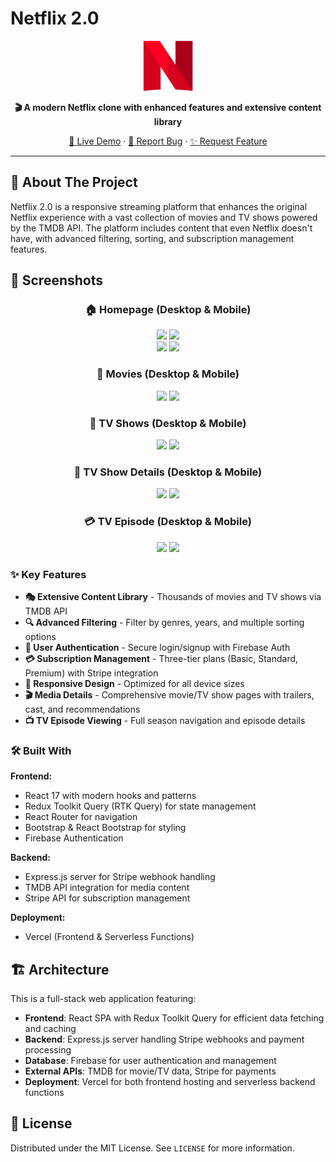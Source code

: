 # Netflix 2.0

<p align="center">
  <img src="/public/netflix_icon.png" alt="Netflix 2.0 Logo" width="80" height="80">
</p>

<p align="center">
  <strong>🎬 A modern Netflix clone with enhanced features and extensive content library</strong>
</p>

<p align="center">
  <a href="https://netflix-2-0-lac.vercel.app/">🚀 Live Demo</a>
  ·
  <a href="https://github.com/curlos/netflix-2.0/issues">🐛 Report Bug</a>
  ·
  <a href="https://github.com/curlos/netflix-2.0/issues">✨ Request Feature</a>
</p>

---

## 🌟 About The Project

Netflix 2.0 is a responsive streaming platform that enhances the original Netflix experience with a vast collection of movies and TV shows powered by the TMDB API. The platform includes content that even Netflix doesn't have, with advanced filtering, sorting, and subscription management features.

## 📱 Screenshots

<div align="center">

### 🏠 Homepage (Desktop & Mobile)
<div>
  <img src="https://github.com/user-attachments/assets/ec36361f-8614-4ba1-8f79-91e78530b9c7" height="250" /> <img src="https://github.com/user-attachments/assets/8db1486f-7ca6-4c02-8bad-1f30237e432c" height="250" />
</div>
<div>
  <img src="https://github.com/user-attachments/assets/bb578df8-fa85-4929-ac1b-c1da45882169" height="250" /> <img src="https://github.com/user-attachments/assets/21748cac-9c3f-45c8-af1b-1dc29b920e24" height="250" />
</div>

### 👟 Movies (Desktop & Mobile)
<img src="https://github.com/user-attachments/assets/2dd87bfc-b68d-460d-8b48-6e671c4b1958" height="250" /> <img src="https://github.com/user-attachments/assets/48323362-1896-4ba4-a9a0-36366135b7cc" height="250" />

### 👟 TV Shows (Desktop & Mobile)
<img src="https://github.com/user-attachments/assets/019f5720-d269-4c09-b7ba-c6338552ab00" height="250" /> <img src="https://github.com/user-attachments/assets/bba28725-fd98-4843-ac2b-723cf3d46c31" height="250" />

### 🛒 TV Show Details (Desktop & Mobile)
<img src="https://github.com/user-attachments/assets/32a80f2b-2d17-4df9-914b-aa99373ab1a0" height="250" /> <img src="https://github.com/user-attachments/assets/270ea0c7-5407-403f-aa8a-1632bb2f2e92" height="250" />

### 💳 TV Episode (Desktop & Mobile)
<img src="https://github.com/user-attachments/assets/8006a142-ef28-45ee-bfc0-0ed1659dec7a" height="250" /> <img src="https://github.com/user-attachments/assets/1696294a-8b14-4094-97c9-8674fed47a14" height="250" />

</div>

### ✨ Key Features

- **🎭 Extensive Content Library** - Thousands of movies and TV shows via TMDB API
- **🔍 Advanced Filtering** - Filter by genres, years, and multiple sorting options
- **👤 User Authentication** - Secure login/signup with Firebase Auth
- **💳 Subscription Management** - Three-tier plans (Basic, Standard, Premium) with Stripe integration
- **📱 Responsive Design** - Optimized for all device sizes
- **🎬 Media Details** - Comprehensive movie/TV show pages with trailers, cast, and recommendations
- **📺 TV Episode Viewing** - Full season navigation and episode details

### 🛠 Built With

**Frontend:**
- React 17 with modern hooks and patterns
- Redux Toolkit Query (RTK Query) for state management
- React Router for navigation
- Bootstrap & React Bootstrap for styling
- Firebase Authentication

**Backend:**
- Express.js server for Stripe webhook handling
- TMDB API integration for media content
- Stripe API for subscription management

**Deployment:**
- Vercel (Frontend & Serverless Functions)

## 🏗 Architecture

This is a full-stack web application featuring:
- **Frontend**: React SPA with Redux Toolkit Query for efficient data fetching and caching
- **Backend**: Express.js server handling Stripe webhooks and payment processing
- **Database**: Firebase for user authentication and management
- **External APIs**: TMDB for movie/TV data, Stripe for payments
- **Deployment**: Vercel for both frontend hosting and serverless backend functions

## 📝 License

Distributed under the MIT License. See `LICENSE` for more information.
